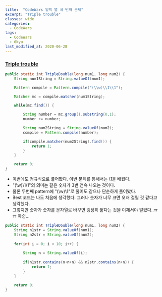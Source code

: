 ```yaml
---
title:  "CodeWars 일백 열 네 번째 문제"
excerpt: "Triple trouble"
classes: wide
categories:
  - CodeWars
tags:
  - CodeWars
  - 6kyu
last_modified_at: 2020-06-28
---
```




### [Triple trouble](https://www.codewars.com/kata/55d5434f269c0c3f1b000058)

```java
public static int TripleDouble(long num1, long num2) {
    String num1String = String.valueOf(num1);

    Pattern compile = Pattern.compile("(\\w)\\1\\1");

    Matcher mc = compile.matcher(num1String);

    while(mc.find()) {

        String number = mc.group().substring(0,1);
        number += number;

        String num2String = String.valueOf(num2);
        compile = Pattern.compile(number);

        if(compile.matcher(num2String).find()) {
            return 1;
        }
    }

    return 0;
}
```

* 이번에도 정규식으로 풀어봤다. 이번 문제를 통해서는 \1을 배웠다.
* "(\\w)\\1\\1"의 의미는 같은 숫자가 3번 연속 나오는 것이다.
* 물론 두번째 pattern에 "(\\w)\\1\"로 풀어도 같으나 단순하게 풀어봤다.
* Best 코드는 나도 처음에 생각했다. 그러나 숫자가 너무 크면 오래 걸릴 것 같다고 생각했다. 
* 그렇지만 숫자가 숫자를 문자열로 바꾸면 굉장히 짧다는 것을 이제서야 알았다..ㅠㅠ 아쉽...

```java
public static int TripleDouble(long num1, long num2) {
    String n1str = String.valueOf(num1);
    String n2str = String.valueOf(num2);
    
    for(int i = 0; i < 10; i++) {
        
        String n = String.valueOf(i);
        
        if(n1str.contains(n+n+n) && n2str.contains(n+n)) {
            return 1;
        }
    }
    
    return 0;
}
```

